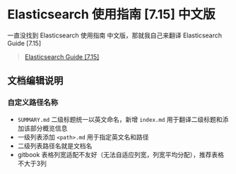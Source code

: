 # Elasticsearch 使用指南 [7.15] 中文版

一直没找到 Elasticsearch 使用指南 中文版，那就我自己来翻译 Elasticsearch Guide [7.15]

> [Elasticsearch Guide [7.15]](https://www.elastic.co/guide/en/elasticsearch/reference/7.15/index.html)

## 文档编辑说明

### 自定义路径名称

- `SUMMARY.md` 二级标题统一以英文命名，新增 `index.md` 用于翻译二级标题和添加该部分概览信息
- 一级列表添加 `<path>.md` 用于指定英文名和路径
- 二级列表路径名就是文档名
- gitbook 表格列宽适配不友好（无法自适应列宽，列宽平均分配），推荐表格不大于3列
